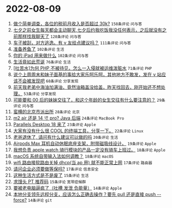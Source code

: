 # 2022-08-09

1. [做个简单调查，各位的税前月收入是否超过 30k?](https://www.v2ex.com/t/871643) `158条评论` `问与答`
1. [七夕之前女生每天都会主动聊天,七夕后约我吃饭我没任何表示，之后就没有之前那样找我聊天了](https://www.v2ex.com/t/871620) `128条评论` `问与答`
1. [车子被刮，对方逃逸。有 v 友给点建议吗？](https://www.v2ex.com/t/871583) `111条评论` `问与答`
1. [准备养鱼了](https://www.v2ex.com/t/871647) `102条评论` `生活`
1. [你的 iPad 用来做什么](https://www.v2ex.com/t/871654) `102条评论` `问与答`
1. [生活竟如此荒诞](https://www.v2ex.com/t/871576) `76条评论` `生活`
1. [[吐苦水]为何 PHP 不被待见，怎么一入侵就被运维泼脏水](https://www.v2ex.com/t/871584) `71条评论` `PHP`
1. [说个上周周末和妹子面基的事给大家乐呵乐呵，其他地方不敢发，发在 v 站应该不会被发现吧](https://www.v2ex.com/t/871600) `68条评论` `分享发现`
1. [前天我老弟中海油加满油，竟然油箱盖没给盖，昨天找回去，刚开始还不想处理，](https://www.v2ex.com/t/871568) `53条评论` `分享发现`
1. [可能要和 00 后的妹妹交往了，和这个年龄的女生交往有什么要注意的？](https://www.v2ex.com/t/871651) `29条评论` `问与答`
1. [蛮横的北京市派出所](https://www.v2ex.com/t/871632) `28条评论` `北京`
1. [m2 air 还是 14 寸 pro? Java 后端](https://www.v2ex.com/t/871690) `24条评论` `MacBook Pro`
1. [Parallels Desktop 18 来了](https://www.v2ex.com/t/871708) `23条评论` `Apple`
1. [大家有没有什么很 COOL 的终端工具，分享一下。](https://www.v2ex.com/t/871716) `22条评论` `Linux`
1. [老爸退休了, 请问有什么建议可以做的吗](https://www.v2ex.com/t/871599) `20条评论` `生活`
1. [Airpods Max 耳机自动休眠底座支架，附带磁吸线设计。](https://www.v2ex.com/t/871657) `19条评论` `Apple`
1. [我想负责 apple watch 骑行模块的产品一定没有骑车上班过。](https://www.v2ex.com/t/871590) `18条评论` `Apple`
1. [macOS 系统自带输入法如何调教？](https://www.v2ex.com/t/871570) `18条评论` `macOS`
1. [wifi 路由接软路由关掉 dhcp(当 ap 用) 就不能正常上网](https://www.v2ex.com/t/871608) `17条评论` `路由器`
1. [请问企业必须要做等保吗?](https://www.v2ex.com/t/871577) `17条评论` `信息安全`
1. [这种生活方式是不是废了](https://www.v2ex.com/t/871719) `15条评论` `生活`
1. [求馒头 PT 推荐码](https://www.v2ex.com/t/871665) `15条评论` `宽带症候群`
1. [要被老电脑逼疯了（吐槽 发泄 负能量）](https://www.v2ex.com/t/871736) `14条评论` `Apple`
1. [本地分支领先远程分支，应该怎么正确去操作？要先 pull 还是直接 push --force?](https://www.v2ex.com/t/871607) `14条评论` `git`
